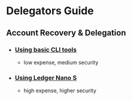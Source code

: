 # Delegators Guide




## Account Recovery & Delegation

* ### [Using basic CLI tools](./Gaia-CLI.md)
  - low expense, medium security


* ### [Using Ledger Nano S](./Gaia-CLI%2BLedger.md)
  - high expense, higher security
